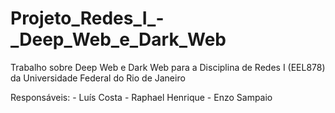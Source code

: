 # Projeto_Redes_I_-_Deep_Web_e_Dark_Web
Trabalho sobre Deep Web e Dark Web para a Disciplina de Redes I (EEL878) da Universidade Federal do Rio de Janeiro

Responsáveis: - Luís Costa
              - Raphael Henrique
              - Enzo Sampaio
